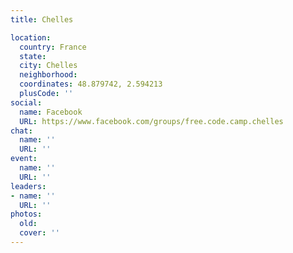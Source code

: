```yaml
---
title: Chelles

location:
  country: France
  state: 
  city: Chelles
  neighborhood: 
  coordinates: 48.879742, 2.594213
  plusCode: ''
social:
  name: Facebook
  URL: https://www.facebook.com/groups/free.code.camp.chelles
chat:
  name: ''
  URL: ''
event:
  name: ''
  URL: ''
leaders:
- name: ''
  URL: ''
photos:
  old: 
  cover: ''
---
```

